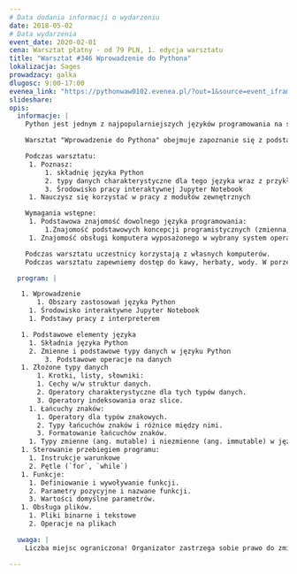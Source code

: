 ```yaml
---
# Data dodania informacji o wydarzeniu
date: 2018-05-02
# Data wydarzenia
event_date: 2020-02-01
cena: Warsztat płatny - od 79 PLN, 1. edycja warsztatu
title: "Warsztat #346 Wprowadzenie do Pythona"
lokalizacja: Sages
prowadzacy: galka
dlugosc: 9:00-17:00
evenea_link: "https://pythonwaw0102.evenea.pl/?out=1&source=event_iframe"
slideshare:
opis:
  informacje: |
    Python jest jednym z najpopularniejszych języków programowania na świecie. Dzięki swojej prostej składni i bogatym zestawie bibliotek znalazł miejsce w takich dziedzinach jak: analiza danych, uczenie maszynowe, aplikacje internetowe oraz wielu innych.

    Warsztat "Wprowadzenie do Pythona" obejmuje zapoznanie się z podstawami tego języka programowania. Program szkolenia obejmuje niezbędną teorię oraz zestawy ćwiczeń pozwalające na wypróbowanie poznanych zagadnień w praktyce. Warsztat powstał jako aktualizacja i dopasowanie do bieżących potrzeb wielokrotnie realizowanego w ramach Stacji IT warsztatu "Python - szybki start"

    Podczas warsztatu:
     1. Poznasz:
	     1. składnię języka Python
	     2. typy danych charakterystyczne dla tego języka wraz z przykładami ich zastosowania
	     3. Środowisko pracy interaktywnej Jupyter Notebook
     1. Nauczysz się korzystać w pracy z modułów zewnętrznych

    Wymagania wstępne:
     1. Podstawowa znajomość dowolnego języka programowania:
	     1.Znajomość podstawowych koncepcji programistycznych (zmienna, funkcja, pętla itp.).
     1. Znajomość obsługi komputera wyposażonego w wybrany system operacyjny wraz z podstawową obsługą linii poleceń: Windows, macOS, Linux.

    Podczas warsztatu uczestnicy korzystają z własnych komputerów.
    Podczas warsztatu zapewniemy dostęp do kawy, herbaty, wody. W porze obiadowej zapewniamy pizzę w wersji mięsnej lub wegatariańskiej.

  program: |

   1. Wprowadzenie
	   1. Obszary zastosowań języka Python
	 1. Środowisko interaktywne Jupyter Notebook
     1. Podstawy pracy z interpreterem

   1. Podstawowe elementy języka
     1. Składnia języka Python
     2. Zmienne i podstawowe typy danych w języku Python
		 3. Podstawowe operacje na danych
   1. Złożone typy danych
	   1. Krotki, listy, słowniki:
       1. Cechy w/w struktur danych.
       2. Operatory charakterystyczne dla tych typów danych.
       3. Operatory indeksowania oraz slice.
     1. Łańcuchy znaków:
       1. Operatory dla typów znakowych.
       2. Typy łańcuchów znaków i różnice między nimi.
       3. Formatowanie łańcuchów znaków.
     1. Typy zmienne (ang. mutable) i niezmienne (ang. immutable) w języku Python
   1. Sterowanie przebiegiem programu:
     1. Instrukcje warunkowe
     2. Pętle (`for`, `while`)
   1. Funkcje:
     1. Definiowanie i wywoływanie funkcji.
     2. Parametry pozycyjne i nazwane funkcji.
     3. Wartości domyślne parametrów.
   1. Obsługa plików.
     1. Pliki binarne i tekstowe
     2. Operacje na plikach

  uwaga: |
    Liczba miejsc ograniczona! Organizator zastrzega sobie prawo do zmiany lokalizacji wydarzenia oraz jego odwołania w przypadku niezgłoszenia się minimalnej liczby uczestników.

---
```

